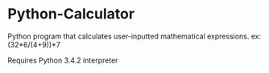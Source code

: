 # Python-Calculator
Python program that calculates user-inputted mathematical expressions. ex: (32*6/(4+9))*7

Requires Python 3.4.2 interpreter

